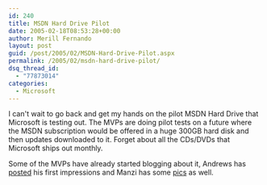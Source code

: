 ```yaml
---
id: 240
title: MSDN Hard Drive Pilot
date: 2005-02-18T08:53:28+00:00
author: Merill Fernando
layout: post
guid: /post/2005/02/MSDN-Hard-Drive-Pilot.aspx
permalink: /2005/02/msdn-hard-drive-pilot/
dsq_thread_id:
  - "77873014"
categories:
  - Microsoft
---
```

<P>I can't wait to go back and get my hands on the pilot MSDN Hard Drive that Microsoft is testing out. The MVPs are doing pilot tests on a future where the MSDN subscription would be offered in a huge 300GB hard disk and then updates downloaded to it. Forget about all the CDs/DVDs that Microsoft ships out monthly.</P>
<P>Some of the MVPs have already started blogging about it,&nbsp;Andrews has <A href="http://blogs.vbcity.com/shandy/archive/2005/02/13/1056.aspx">posted</A> his first impressions and Manzi has some <A href="http://manzi.weblogs.us/archives/025380.html">pics</A> as well.</P>